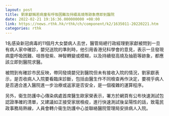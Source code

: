 ```yaml
---
layout: post
title: 劉家獻稱若病童有呼吸困難及持續高燒等跡象應即到醫院
date: 2022-02-21 19:16:36.000000000 +08:00
link: https://news.rthk.hk/rthk/ch/component/k2/1635011-20220221.htm
categories: rthk
---
```


1名感染新冠病毒的11個月大女嬰病人去世，醫管局總行政經理劉家獻被問到一旦有病人家中確診，嬰兒送院的準則時，他引用香港兒科學會的意見，表示一旦發現病童呼吸困難、咀唇發紫、神智轉變或模糊，以及持續發高燒及抽筋等跡象，都應該立即到醫院求醫。

被問到有確診巿民反映，帶同發燒嬰兒到醫院但未有接收入院的情況，劉家獻表示，是否收病人入院要看臨床診斷，包括由醫生作不同檢查再作決定，要視乎病人是否適合進入醫院進一步治療或返家是否安全，是一個複雜的運算程序。

另外，衞生防護中心傳染病處首席醫生歐家榮表示，署方於網頁有公布快速測試包認證準確的清單，又建議如正接受家居檢疫，進行快速測試後呈陽性的話，致電民政事務局熱線，人員會轉介衞生防護中心並聯絡醫院管理局安排病人入院。
